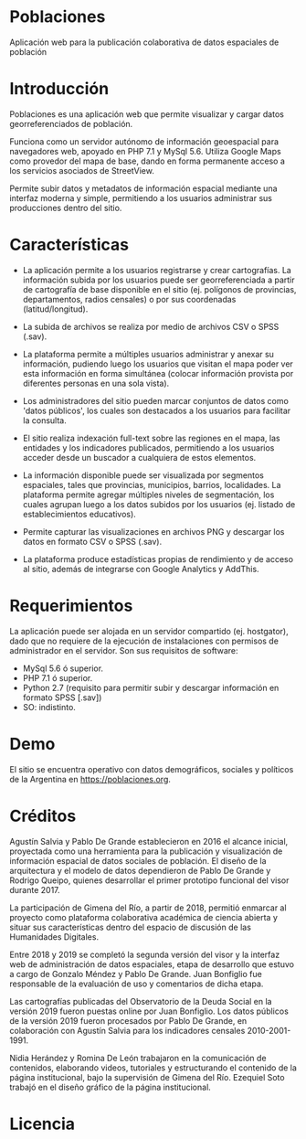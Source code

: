# Poblaciones
Aplicación web para la publicación colaborativa de datos espaciales de población

# Introducción

Poblaciones es una aplicación web que permite visualizar y cargar datos georreferenciados de población.

Funciona como un servidor autónomo de información geoespacial para navegadores web, apoyado en PHP 7.1 y MySql 5.6. Utiliza Google Maps como provedor del mapa de base, dando en forma permanente acceso a los servicios asociados de StreetView.

Permite subir datos y metadatos de información espacial mediante una interfaz moderna y simple, permitiendo a los usuarios administrar sus producciones dentro del sitio. 

# Características

* La aplicación permite a los usuarios registrarse y crear cartografías. La información subida por los usuarios puede ser georreferenciada a partir de cartografía de base disponible en el sitio (ej. polígonos de provincias, departamentos, radios censales) o por sus coordenadas (latitud/longitud).

* La subida de archivos se realiza por medio de archivos CSV o SPSS (.sav).

* La plataforma permite a múltiples usuarios administrar y anexar su información, pudiendo luego los usuarios que visitan el mapa poder ver esta información en forma simultánea (colocar información provista por diferentes personas en una sola vista). 

* Los administradores del sitio pueden marcar conjuntos de datos como 'datos públicos', los cuales son destacados a los usuarios para facilitar la consulta.

* El sitio realiza indexación full-text sobre las regiones en el mapa, las entidades y los indicadores publicados, permitiendo a los usuarios acceder desde un buscador a cualquiera de estos elementos. 

* La información disponible puede ser visualizada por segmentos espaciales, tales que provincias, municipios, barrios, localidades. La plataforma permite agregar múltiples niveles de segmentación, los cuales agrupan luego a los datos subidos por los usuarios (ej. listado de establecimientos educativos).

* Permite capturar las visualizaciones en archivos PNG y descargar los datos en formato CSV o SPSS (.sav).

* La plataforma produce estadísticas propias de rendimiento y de acceso al sitio, además de integrarse con Google Analytics y AddThis.

# Requerimientos

La aplicación puede ser alojada en un servidor compartido (ej. hostgator), dado que no requiere de la ejecución de instalaciones con permisos de administrador en el servidor. Son sus requisitos de software:

- MySql 5.6 ó superior.
- PHP 7.1 ó superior.
- Python 2.7 (requisito para permitir subir y descargar información en formato SPSS [.sav])
- SO: indistinto.

# Demo

El sitio se encuentra operativo con datos demográficos, sociales y políticos de la Argentina en https://poblaciones.org.

# Créditos

Agustín Salvia y Pablo De Grande establecieron en 2016 el alcance inicial, proyectada como una herramienta para la publicación y visualización de información espacial de datos sociales de población. 
El diseño de la arquitectura y el modelo de datos dependieron de Pablo De Grande y Rodrigo Queipo, quienes desarrollar el primer prototipo funcional del visor durante 2017. 

La participación de Gimena del Río, a partir de 2018, permitió enmarcar al proyecto como plataforma colaborativa académica de ciencia abierta y situar sus características dentro del espacio de discusión de las Humanidades Digitales. 

Entre 2018 y 2019 se completó la segunda versión del visor y la interfaz web de administración de datos espaciales, etapa de desarrollo que estuvo a cargo de Gonzalo Méndez y Pablo De Grande. Juan Bonfiglio fue responsable de la evaluación de uso y comentarios de dicha etapa.

Las cartografías publicadas del Observatorio de la Deuda Social en la versión 2019 fueron puestas online por Juan Bonfiglio. Los datos públicos de la versión 2019 fueron procesados por Pablo De Grande, en colaboración con Agustín Salvia para los indicadores censales 2010-2001-1991.

Nidia Herández y Romina De León trabajaron en la comunicación de contenidos, elaborando videos, tutoriales y estructurando el contenido de la página institucional, bajo la supervisión de Gimena del Río. Ezequiel Soto trabajó en el diseño gráfico de la página institucional.

# Licencia

